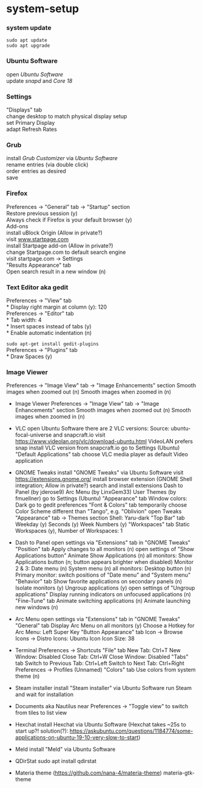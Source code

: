 # system-setup

### system update
`sudo apt update`  
`sudo apt upgrade`  

### Ubuntu Software
open *Ubuntu Software*  
update *snapd* and *Core 18*  

### Settings
"Displays" tab  
    change desktop to match physical display setup  
    set Primary Display  
    adapt Refresh Rates  

### Grub
install *Grub Customizer* via *Ubuntu Software*  
rename entries (via double click)  
order entries as desired  
save  

### Firefox
Preferences -> "General" tab -> "Startup" section  
    Restore previous session (y)  
    Always check if Firefox is your default browser (y)  
Add-ons  
    install uBlock Origin (Allow in private?)  
visit www.startpage.com  
    install Startpage add-on (Allow in private?)  
    change Startpage.com to default search engine  
visit startpage.com -> Settings  
"Results Appearance" tab  
    Open search result in a new window (n)  

### Text Editor aka gedit
Preferences → "View" tab  
    * Display right margin at column (y): 120  
Preferences → "Editor" tab  
    * Tab width: 4  
    * Insert spaces instead of tabs (y)  
    * Enable automatic indentation (n)  

`sudo apt-get install gedit-plugins`  
Preferences → "Plugins" tab  
    * Draw Spaces (y)  

### Image Viewer
Preferences -> "Image View" tab -> "Image Enhancements" section
    Smooth images when zoomed out (n)
    Smooth images when zoomed in (n)

- Image Viewer
Preferences -> "Image View" tab -> "Image Enhancements" section
    Smooth images when zoomed out (n)
    Smooth images when zoomed in (n)

- VLC
open Ubuntu Software
there are 2 VLC versions:
    Source: ubuntu-focal-universe and snapcraft.io
visit https://www.videolan.org/vlc/download-ubuntu.html
    VideoLAN prefers snap
install VLC version from snapcraft.io
go to Settings (Ubuntu)
"Default Applications" tab
    choose VLC media player as default Video application



- GNOME Tweaks
install "GNOME Tweaks" via Ubuntu Software
visit https://extensions.gnome.org/
    install browser extension (GNOME Shell integration; Allow in private?)
search and install extensions
    Dash to Panel (by jderose9)
    Arc Menu (by LinxGem33)
    User Themes (by fmuellner)
go to Settings (Ubuntu)
"Appearance" tab
    Window colors: Dark
go to gedit preferences
"Font & Colors" tab
    temporarily choose Color Scheme different than "Tango", e.g. "Oblivion"
open Tweaks
"Appearance" tab -> Themes section
    Shell: Yaru-dark
"Top Bar" tab
    Weekday (y)
    Seconds (y)
    Week Numbers (y)
"Workspaces" tab
    Static Workspaces (y), Number of Workspaces: 1

- Dash to Panel
open settings via "Extensions" tab in "GNOME Tweaks"
"Position" tab
    Apply changes to all monitors (n)
    open settings of "Show Applications button"
        Animate Show Applications (n)
    all monitors:
        Show Applications button (n; button appears brighter when disabled)
    Monitor 2 & 3:
        Date menu (n)
        System menu (n)
    all monitors:
        Desktop button (n)
    Primary monitor:
        switch positions of "Date menu" and "System menu"
"Behavior" tab
    Show favorite applications on secondary panels (n)
    Isolate monitors (y)
    Ungroup applications (y)
    open settings of "Ungroup applications"
        Display running indicators on unfocused applications (n)
"Fine-Tune" tab
    Animate switching applications (n)
    Animate launching new windows (n)

- Arc Menu
open settings via "Extensions" tab in "GNOME Tweaks"
"General" tab
    Display Arc Menu on all monitors (y)
    Choose a Hotkey for Arc Menu: Left Super Key
"Button Appearance" tab
    Icon -> Browse Icons -> Distro Icons: Ubuntu Icon
    Icon Size: 38



- Terminal
Preferences -> Shortcuts
    "File" tab
        New Tab:      Ctrl+T
        New Window:   Disabled
        Close Tab:    Ctrl+W
        Close Window: Disabled
    "Tabs" tab
        Switch to Previous Tab: Ctrl+Left
        Switch to Next Tab:     Ctrl+Right
Preferences -> Profiles (Unnamed)
    "Colors" tab
        Use colors from system theme (n)
    
- Steam installer
install "Steam installer" via Ubuntu Software
run Steam and wait for installation

- Documents aka Nautilus
near Preferences -> "Toggle view" to switch from tiles to list view

- Hexchat
install Hexchat via Ubuntu Software
(Hexchat takes ~25s to start up?!
solution(?): https://askubuntu.com/questions/1184774/some-applications-on-ubuntu-19-10-very-slow-to-start)

- Meld
install "Meld" via Ubuntu Software

- QDirStat
sudo apt install qdirstat

- Materia theme (https://github.com/nana-4/materia-theme)
materia-gtk-theme

    
    
    
    
    
    
    
